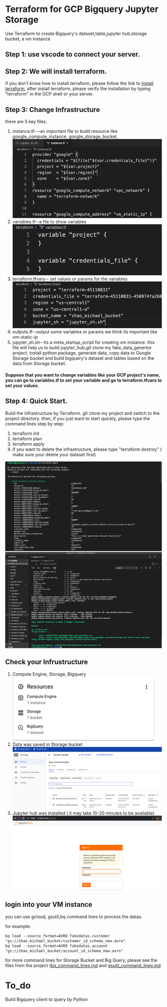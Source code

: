 # Terraform for GCP Bigquery Jupyter Storage
 
 Use Terraform to create Bigquery's dataset,table,jupyter hub,storage bucket, a vm instance
 
## Step 1: use vscode to connect your server.
 
## Step 2: We will install terraform.
if you don't know how to install terraform, please follow the link to [install terraform](https://learn.hashicorp.com/terraform/gcp/install), after install terraform, please verify the installation by typing "terraform" in the GCP shell or your server.
 
 
## Step 3: Change Infrastructure
there are 5 key files:

1. instance.tf---an important file to build resource like google_compute_instance, google_storage_bucket.
![png](./img/3.png)
2. variables.tf--a file to show variables
![png](./img/4.png)
3. terraform.tfvars-- set values or params for the variables
![png](./img/5.png)
4. outputs.tf--output some variables or params we think its important like vm-static-ip
5. jupyter_sh.sh--its a meta_startup_script for creating vm instance. this file will help us to build jupyter_hub,git clone my fake_data_genertor project, install python package, generate data, copy data to Google Storage bucket and build bigquery's dataset and tables based on the data from Storage bucket.

#### Suppose that you want to change variables like your GCP project's name, you can go to variables.tf to set your variable and go to terraform.tfvars to set your values.



## Step 4: Quick Start. 

Build the infrastructure by Terraform. git clone my project and switch to the project directory. then, if you just want to start quickly, please type the command lines step by step:

 1. terraform init
 2. terraform plan
 3. terraform apply
 4. if you want to delete the infrastructure, please type "terraform destroy" ( make sure your delete your dataset first)
 
![png](./img/1.png)
![png](./img/2.png) 

## Check your Infrustructure

1. Compute Engine, Storage, Bigquery
![png](./img/6.png) 
2. Data was saved in Storage bucket
![png](./img/7.png) 
3. Jupyter hub was installed ( it may take 10-20 minutes to be available)
![png](./img/8.png) 

## login into your VM instance

you can use gcloud, gsutil,bq command lines to process the datas.

for example:

```
bq load --source_format=AVRO fakedatas.customer "gs://zhao_michael_bucket/customer_id_schema_new.avro"
bq load --source_format=AVRO fakedatas.account "gs://zhao_michael_bucket/account_id_schema_new.avro"
```

for more command lines for Storage Bucket and Big Query, please see the files from the project ([bq_command_lines.md](./bq_command_lines.md) and [gsutil_command_lines.md](./gsutil_command_lines.md)

# To_do

Build Bigquery client to query by Python